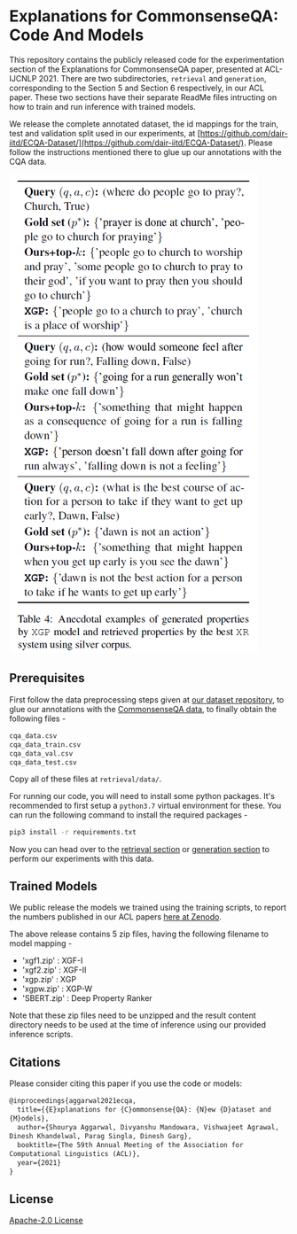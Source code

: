 # Explanations for CommonsenseQA: Code And Models

This repository contains the publicly released code for the experimentation section of the Explanations for CommonsenseQA paper, presented at ACL-IJCNLP 2021. There are two subdirectories, ```retrieval``` and ```generation```, corresponding to the Section 5 and Section 6 respectively, in our ACL paper. These two sections have their separate ReadMe files intructing on how to train and run inference with trained models.

We release the complete annotated dataset, the id mappings for the train, test and validation split used in our experiments, at [https://github.com/dair-iitd/ECQA-Dataset/](https://github.com/dair-iitd/ECQA-Dataset/). Please follow the instructions mentioned there to glue up our annotations with the CQA data.

<img src="docs/example.png">

## Prerequisites

First follow the data preprocessing steps given at [our dataset repository](https://github.com/dair-iitd/ECQA-Dataset/), to glue our annotations with the [CommonsenseQA data](https://www.tau-nlp.org/commonsenseqa), to finally obtain the following files -
```
cqa_data.csv
cqa_data_train.csv
cqa_data_val.csv
cqa_data_test.csv
```

Copy all of these files at ```retrieval/data/```.

For running our code, you will need to install some python packages. It's recommended to first setup a ```python3.7``` virtual environment for these. You can run the following command to install the required packages -

```bash
pip3 install -r requirements.txt
```

Now you can head over to the [retrieval section](https://github.com/dair-iitd/ECQA/tree/master/retrieval) or [generation section](https://github.com/dair-iitd/ECQA/tree/master/generation) to perform our experiments with this data.


## Trained Models

We public release the models we trained using the training scripts, to report the numbers published in our ACL papers [here at Zenodo](/).

The above release contains 5 zip files, having the following filename to model mapping -
* 'xgf1.zip' : XGF-I
* 'xgf2.zip' : XGF-II
* 'xgp.zip' : XGP
* 'xgpw.zip' : XGP-W
* 'SBERT.zip' : Deep Property Ranker

Note that these zip files need to be unzipped and the result content directory needs to be used at the time of inference using our provided inference scripts.

## Citations
Please consider citing this paper if you use the code or models:
```
@inproceedings{aggarwal2021ecqa,
  title={{E}xplanations for {C}ommonsense{QA}: {N}ew {D}ataset and {M}odels},
  author={Shourya Aggarwal, Divyanshu Mandowara, Vishwajeet Agrawal, Dinesh Khandelwal, Parag Singla, Dinesh Garg},
  booktitle={The 59th Annual Meeting of the Association for Computational Linguistics (ACL)},
  year={2021}
}
```

## License
[Apache-2.0 License](https://www.apache.org/licenses/LICENSE-2.0)
